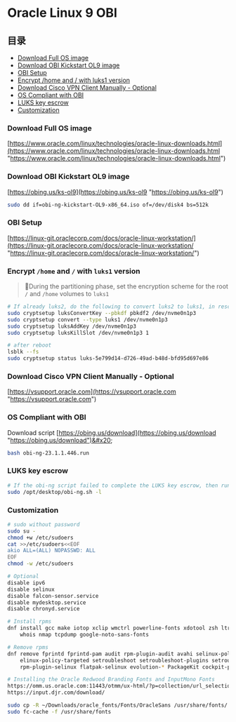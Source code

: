 # Oracle Linux 9 OBI

## 目录

- [Download Full OS image](#Download-Full-OS-image)
- [Download OBI Kickstart OL9 image](#Download-OBI-Kickstart-OL9-image)
- [OBI Setup](#OBI-Setup)
- [Encrypt /home and / with luks1 version](#Encrypt-home-and--with-luks1-version)
- [Download Cisco VPN Client Manually - Optional](#Download-Cisco-VPN-Client-Manually---Optional)
- [OS Compliant with OBI](#OS-Compliant-with-OBI)
- [LUKS key escrow](#LUKS-key-escrow)
- [Customization](#Customization)

### Download Full OS image

[https://www.oracle.com/linux/technologies/oracle-linux-downloads.html](https://www.oracle.com/linux/technologies/oracle-linux-downloads.html "https://www.oracle.com/linux/technologies/oracle-linux-downloads.html") &#x20;

### Download OBI Kickstart OL9 image

[https://obing.us/ks-ol9](https://obing.us/ks-ol9 "https://obing.us/ks-ol9") &#x20;

```bash 
sudo dd if=obi-ng-kickstart-OL9-x86_64.iso of=/dev/disk4 bs=512k  
```


### OBI Setup

[https://linux-git.oraclecorp.com/docs/oracle-linux-workstation/](https://linux-git.oraclecorp.com/docs/oracle-linux-workstation/ "https://linux-git.oraclecorp.com/docs/oracle-linux-workstation/")

### Encrypt `/home` and `/` with `luks1` version

> 📌During the partitioning phase, set the encryption scheme for the root `/` and `/home` volumes to `luks1` &#x20;

```bash 
# If already luks2, do the following to convert luks2 to luks1, in rescue mode:  
sudo cryptsetup luksConvertKey --pbkdf pbkdf2 /dev/nvme0n1p3  
sudo cryptsetup convert --type luks1 /dev/nvme0n1p3  
sudo cryptsetup luksAddKey /dev/nvme0n1p3  
sudo cryptsetup luksKillSlot /dev/nvme0n1p3 1  

# after reboot  
lsblk --fs  
sudo cryptsetup status luks-5e799d14-d726-49ad-b48d-bfd95d697e86
```


### Download Cisco VPN Client Manually - Optional

[https://vsupport.oracle.com](https://vsupport.oracle.com "https://vsupport.oracle.com") &#x20;

### OS Compliant with OBI

Download script [https://obing.us/download](https://obing.us/download "https://obing.us/download")&#x20;

```bash 
bash obi-ng-23.1.1.446.run  
```


### LUKS key escrow

```bash 
# If the obi-ng script failed to complete the LUKS key escrow, then run again:  
sudo /opt/desktop/obi-ng.sh -l
```


### Customization

```bash 
# sudo without password  
sudo su -  
chmod +w /etc/sudoers  
cat >>/etc/sudoers<<EOF  
akio ALL=(ALL) NOPASSWD: ALL  
EOF
chmod -w /etc/sudoers  

# Optional
disable ipv6  
disable selinux  
disable falcon-sensor.service  
disable mydesktop.service  
disable chronyd.service  

# Install rpms
dnf install gcc make iotop xclip wmctrl powerline-fonts xdotool zsh ltrace \
    whois nmap tcpdump google-noto-sans-fonts

# Remove rpms  
dnf remove fprintd fprintd-pam audit rpm-plugin-audit avahi selinux-policy \
    elinux-policy-targeted setroubleshoot setroubleshoot-plugins setroubleshoot-server \
    rpm-plugin-selinux flatpak-selinux evolution-* PackageKit cockpit-packagekit cups  

# Installing the Oracle Redwood Branding Fonts and InputMono Fonts
https://omm.us.oracle.com:11443/otmm/ux-html/?p=collection/url_selection/40093030
https://input.djr.com/download/

sudo cp -R ~/Downloads/oracle_fonts/Fonts/OracleSans /usr/share/fonts/
sudo fc-cache -f /usr/share/fonts

```

